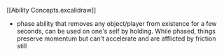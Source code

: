 
[[Ability Concepts.excalidraw]]


- phase ability that removes any object/player from existence for a few seconds, can be used on one's self by holding. While phased, things preserve momentum but can't accelerate and are afflicted by friction still